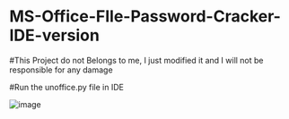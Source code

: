 # MS-Office-FIle-Password-Cracker-IDE-version

#This Project do not Belongs to me, I just modified it and I will not be responsible for any damage


#Run the unoffice.py file in IDE

![image](https://github.com/abdullah-hassan1/MS-Office-FIle-Password-Cracker-IDE-version/assets/106105359/ec199315-829b-4309-84a2-bfe1a53c9eb1)

